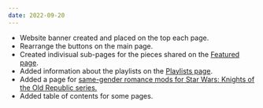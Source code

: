 ```yaml
---
date: 2022-09-20
---
```


* Website banner created and placed on the top each page.
* Rearrange the buttons on the main page.
* Created indivisual sub-pages for the pieces shared on the [Featured page](/featured).
* Added information about the playlists on the [Playlists page](/playlists).
* Added a page for [same-gender romance mods for Star Wars: Knights of the Old Republic series.](/shrines/starwarskotor/resources/kotor-same-gender-romance-mods)
* Added table of contents for some pages.